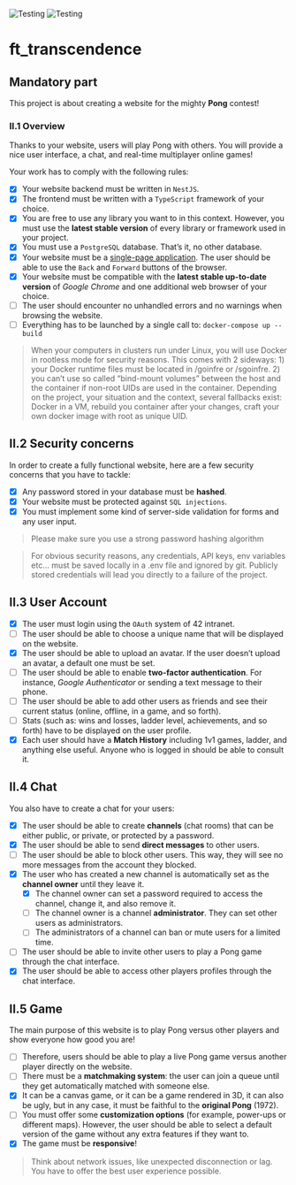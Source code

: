 
![Testing](https://github.com/chughes741/ft_transcendence/actions/workflows/eslint.yml/badge.svg)
![Testing](https://github.com/chughes741/ft_transcendence/actions/workflows/test.yml/badge.svg)

# ft_transcendence

## Mandatory part
This project is about creating a website for the mighty **Pong** contest!

### II.1 Overview
Thanks to your website, users will play Pong with others. You will provide a nice user
interface, a chat, and real-time multiplayer online games!

Your work has to comply with the following rules:

- [x] Your website backend must be written in `NestJS`.
- [x] The frontend must be written with a `TypeScript` framework of your choice.
- [x] You are free to use any library you want to in this context. However, you must use the **latest stable version** of every library or framework used in your project.
- [x] You must use a `PostgreSQL` database. That’s it, no other database.
- [x] Your website must be a [single-page application](https://en.wikipedia.org/wiki/Single-page_application). The user should be able to use the `Back` and `Forward` buttons of the browser.
- [x] Your website must be compatible with the **latest stable up-to-date version** of *Google Chrome* and one additional web browser of your choice.
- [ ] The user should encounter no unhandled errors and no warnings when browsing the website.
- [ ] Everything has to be launched by a single call to: `docker-compose up --build`

> When your computers in clusters run under Linux, you will use Docker in rootless mode for security reasons. This comes with 2 sideways: 1) your Docker runtime files must be located in /goinfre or /sgoinfre. 2) you can’t use so called “bind-mount volumes” between the host and the container if non-root UIDs are used in the container. Depending on the project, your situation and the context, several fallbacks exist: Docker in a VM, rebuild you container after your changes, craft your own docker image with root as unique UID.

## II.2 Security concerns
In order to create a fully functional website, here are a few security concerns that you
have to tackle:
- [x] Any password stored in your database must be **hashed**.
- [x] Your website must be protected against `SQL injections`.
- [x] You must implement some kind of server-side validation for forms and any user input.

> Please make sure you use a strong password hashing algorithm

> For obvious security reasons, any credentials, API keys, env variables etc... must be saved locally in a .env file and ignored by git. Publicly stored credentials will lead you directly to a failure of the project.

## II.3 User Account
- [x] The user must login using the `OAuth` system of 42 intranet.
- [ ] The user should be able to choose a unique name that will be displayed on the website.
- [x] The user should be able to upload an avatar. If the user doesn’t upload an avatar, a default one must be set.
- [ ] The user should be able to enable **two-factor authentication**. For instance, *Google Authenticator* or sending a text message to their phone.
- [ ] The user should be able to add other users as friends and see their current status (online, offline, in a game, and so forth).
- [ ] Stats (such as: wins and losses, ladder level, achievements, and so forth) have to be displayed on the user profile.
- [x] Each user should have a **Match History** including 1v1 games, ladder, and anything else useful. Anyone who is logged in should be able to consult it.

## II.4 Chat
You also have to create a chat for your users:

- [x] The user should be able to create **channels** (chat rooms) that can be either public, or private, or protected by a password.
- [x] The user should be able to send **direct messages** to other users.
- [ ] The user should be able to block other users. This way, they will see no more messages from the account they blocked.
- [x] The user who has created a new channel is automatically set as the **channel owner** until they leave it.
  - [x] The channel owner can set a password required to access the channel, change it, and also remove it.
  - [ ] The channel owner is a channel **administrator**. They can set other users as administrators.
  - [ ] The administrators of a channel can ban or mute users for a limited time.
- [ ] The user should be able to invite other users to play a Pong game through the chat interface.
- [X] The user should be able to access other players profiles through the chat interface.

## II.5 Game
The main purpose of this website is to play Pong versus other players and show everyone how good you are!

- [ ] Therefore, users should be able to play a live Pong game versus another player directly on the website.
- [ ] There must be a **matchmaking system**: the user can join a queue until they get automatically matched with someone else.
- [x] It can be a canvas game, or it can be a game rendered in 3D, it can also be ugly, but in any case, it must be faithful to the **original Pong** (1972).
- [ ] You must offer some **customization options** (for example, power-ups or different maps). However, the user should be able to select a default version of the game without any extra features if they want to.
- [x] The game must be **responsive**!

> Think about network issues, like unexpected disconnection or lag. You have to offer the best user experience possible.
